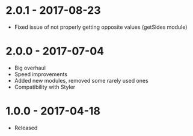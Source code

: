 # 2.0.1 - 2017-08-23
* Fixed issue of not properly getting opposite values (getSides module)

# 2.0.0 - 2017-07-04
* Big overhaul
* Speed improvements
* Added new modules, removed some rarely used ones
* Compatibility with Styler

# 1.0.0 - 2017-04-18
* Released